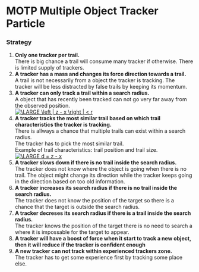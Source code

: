 # MOTP Multiple Object Tracker Particle


### Strategy
1. **Only one tracker per trail.**<br>
There is big chance a trail will consume many tracker if otherwise. There is limited supply of trackers. 
2. **A tracker has a mass and changes its force direction towards a trail.**<br>
A trail is not necessarily from a object the tracker is tracking. The tracker will be less distracted by false trails by keeping its momentum.<br>
3. **A tracker can only track a trail within a search radius.**<br>
A object that has recently been tracked can not go very far away from the observed position.<br>
<a href="https://www.codecogs.com/eqnedit.php?latex=\LARGE&space;\left&space;|&space;z&space;-&space;x&space;\right&space;|&space;<&space;r" target="_blank"><img src="https://latex.codecogs.com/gif.latex?\LARGE&space;\left&space;|&space;z&space;-&space;x&space;\right&space;|&space;<&space;r" title="\LARGE \left | z - x \right | < r" /></a>
4. **A tracker tracks the most similar trail based on which trail characteristics the tracker is tracking.**<br>
There is allways a chance that multiple trails can exist within a search radius.<br>
The tracker has to pick the most similar trail.<br>
Example of trail characteristics: trail position and trail size.<br>
<a href="https://www.codecogs.com/eqnedit.php?latex=\LARGE&space;d&space;=&space;z&space;-&space;x" target="_blank"><img src="https://latex.codecogs.com/gif.latex?\LARGE&space;d&space;=&space;z&space;-&space;x" title="\LARGE d = z - x" /></a>
5. **A tracker slows down if there is no trail inside the search radius.**<br>
The tracker does not know where the object is going when there is no trail.
The object might change its direction while the tracker keeps going in the direction based on too old information.
6. **A tracker increases its search radius if there is no trail inside the search radius.**<br>
The tracker does not know the position of the target so there is a chance that the target is outside the search radius.<br>
7. **A tracker decreses its search radius if there is a trail inside the search radius.**<br>
The tracker knows the position of the target there is no need to search a where it is impossable for the target to appear.
8. **A tracker will have a boost of force when it start to track a new object, then it will reduce if the tracker is confident enough**
9. **A new tracker can not track within experienced trackers zone.**<br>
The tracker has to get some experience first by tracking some place else.
